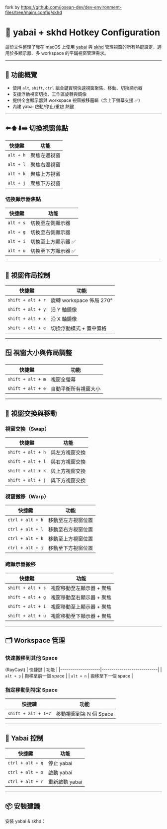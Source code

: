 fork by https://github.com/josean-dev/dev-environment-files/tree/main/.config/skhd  
# 🧩 yabai + skhd Hotkey Configuration

這份文件整理了我在 macOS 上使用 [yabai](https://github.com/koekeishiya/yabai) 與 [skhd](https://github.com/koekeishiya/skhd) 管理視窗的所有熱鍵設定，適用於多顯示器、多 workspace 的平鋪視窗管理需求。

---

## 🎯 功能概覽

- 使用 `alt`, `shift`, `ctrl` 組合鍵實現快速視窗聚焦、移動、切換顯示器
- 支援浮動視窗切換、工作區旋轉與鏡像
- 提供全套顯示器與 workspace 視窗搬移邏輯（含上下螢幕支援 ✅）
- 內建 yabai 啟動/停止/重啟 熱鍵

---

## ⬅️⬆️⬇️➡️ 切換視窗焦點

| 快捷鍵       | 功能                       |
|--------------|----------------------------|
| `alt + h`    | 聚焦左邊視窗               |
| `alt + l`    | 聚焦右邊視窗               |
| `alt + k`    | 聚焦上方視窗               |
| `alt + j`    | 聚焦下方視窗               |

### 切換顯示器焦點

| 快捷鍵       | 功能                       |
|--------------|----------------------------|
| `alt + s`    | 切換至左側顯示器           |
| `alt + g`    | 切換至右側顯示器           |
| `alt + i`    | 切換至上方顯示器 ✅        |
| `alt + u`    | 切換至下方顯示器 ✅        |

---

## 🔄 視窗佈局控制

| 快捷鍵             | 功能                       |
|--------------------|----------------------------|
| `shift + alt + r`  | 旋轉 workspace 佈局 270°   |
| `shift + alt + y`  | 沿 Y 軸鏡像                |
| `shift + alt + x`  | 沿 X 軸鏡像                |
| `shift + alt + e`  | 切換浮動模式 + 置中置格    |

---

## 🪟 視窗大小與佈局調整

| 快捷鍵             | 功能                       |
|--------------------|----------------------------|
| `shift + alt + m`  | 視窗全螢幕                 |
| `shift + alt + e`  | 自動平衡所有視窗大小       |

---

## 🔀 視窗交換與移動

### 視窗交換（Swap）

| 快捷鍵             | 功能                       |
|--------------------|----------------------------|
| `shift + alt + h`  | 與左方視窗交換             |
| `shift + alt + l`  | 與右方視窗交換             |
| `shift + alt + k`  | 與上方視窗交換             |
| `shift + alt + j`  | 與下方視窗交換             |

### 視窗搬移（Warp）

| 快捷鍵             | 功能                       |
|--------------------|----------------------------|
| `ctrl + alt + h`   | 移動至左方視窗位置         |
| `ctrl + alt + l`   | 移動至右方視窗位置         |
| `ctrl + alt + k`   | 移動至上方視窗位置         |
| `ctrl + alt + j`   | 移動至下方視窗位置         |

### 跨顯示器搬移

| 快捷鍵             | 功能                       |
|--------------------|----------------------------|
| `shift + alt + s`  | 視窗移動至左顯示器 + 聚焦  |
| `shift + alt + g`  | 視窗移動至右顯示器 + 聚焦  |
| `shift + alt + i`  | 視窗移動至上顯示器 + 聚焦  |
| `shift + alt + u`  | 視窗移動至下顯示器 + 聚焦  |

---

## 🗂️ Workspace 管理

### 快速搬移到其他 Space
(RayCast)
| 快捷鍵             | 功能                       |
|--------------------|----------------------------|
| `alt + p`  | 搬移至前一個 space         |
| `alt + n`  | 搬移至下一個 space         |

### 指定移動到特定 Space

| 快捷鍵             | 功能                       |
|--------------------|----------------------------|
| `shift + alt + 1~7`| 移動視窗到第 N 個 Space    |

---

## 🧠 Yabai 控制

| 快捷鍵             | 功能                       |
|--------------------|----------------------------|
| `ctrl + alt + q`   | 停止 yabai                 |
| `ctrl + alt + s`   | 啟動 yabai                 |
| `ctrl + alt + r`   | 重新啟動 yabai             |

---

## 📦 安裝建議

安裝 yabai & skhd：

